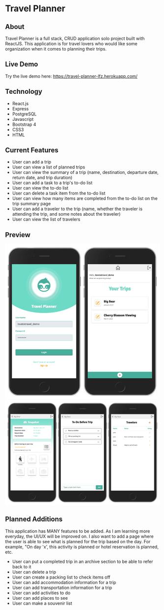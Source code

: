 # Travel Planner

## About
Travel Planner is a full stack, CRUD application solo project built with ReactJS. This application is for travel lovers who would like some organization when it comes to planning their trips.

## Live Demo
Try the live demo here: https://travel-planner-lfz.herokuapp.com/

## Technology
* React.js
* Express
* PostgreSQL
* Javascript
* Bootstrap 4
* CSS3
* HTML

## Current Features
* User can add a trip
* User can view a list of planned trips
* User can view the summary of a trip (name, destination, departure date, return date, and trip duration)
* User can add a task to a trip's to-do list
* User can view the to-do list
* User can delete a task item from the to-do list
* User can view how many items are completed from the to-do list on the trip summary page
* User can add a traveler to the trip (name, whether the traveler is attending the trip, and some notes about the traveler)
* User can view the list of travelers

## Preview
<img src="server/public/images/preview1.png" width="550">
<img src="server/public/images/preview2.png" width="550">

## Planned Additions
This application has MANY features to be added. As I am learning more everyday, the UI/UX will be improved on. I also want to add a page where the user is able to see what is planned for the trip based on the day. For example, "On day 'x', this activity is planned or hotel reservation is planned, etc.
* User can put a completed trip in an archive section to be able to refer back to it
* User can delete a trip
* User can create a packing list to check items off
* User can add accommodation information for a trip
* User can add transportation information for a trip
* User can add activities to do
* User can add places to see
* User can make a souvenir list
